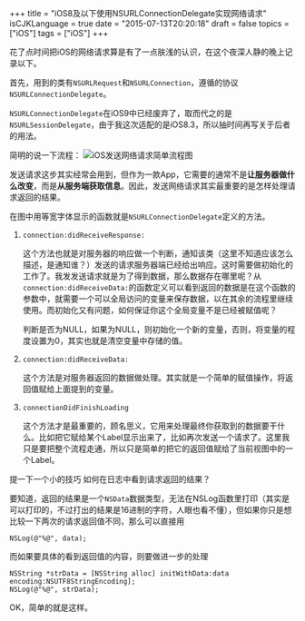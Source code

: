 +++
title  = "iOS8及以下使用NSURLConnectionDelegate实现网络请求"
isCJKLanguage = true
date = "2015-07-13T20:20:18"
draft = false
topics = ["iOS"]
tags = ["iOS"]
+++

花了点时间把iOS的网络请求算是有了一点肤浅的认识，在这个夜深人静的晚上记录以下。

首先，用到的类有`NSURLRequest`和`NSURLConnection`，遵循的协议`NSURLConnectionDelegate`。

`NSURLConnectionDelegate`在iOS9中已经废弃了，取而代之的是`NSURLSessionDelegate`，由于我这次适配的是iOS8.3，所以抽时间再写关于后者的用法。

简明的说一下流程：
![iOS发送网络请求简单流程图](http://7xn2pe.com1.z0.glb.clouddn.com/iOS-network.jpg)

发送请求这步其实经常会用到，但作为一款App，它需要的通常不是**让服务器做什么改变**，而是**从服务端获取信息**。因此，发送网络请求其实最重要的是怎样处理请求返回的结果。

在图中用等宽字体显示的函数就是`NSURLConnectionDelegate`定义的方法。

1. `connection:didReceiveResponse:`

    这个方法也就是对服务器的响应做一个判断，通知该类（这里不知道应该怎么描述，是通知谁？）发送的请求服务器端已经给出响应。这时需要做初始化的工作了。我发发送请求就是为了得到数据，那么数据存在哪里呢？从`connection:didReceiveData:`的函数定义可以看到返回的数据是在这个函数的参数中，就需要一个可以全局访问的变量来保存数据，以在其余的流程里继续使用。而初始化又有问题，如何保证你这个全局变量不是已经被赋值呢？
    
    判断是否为NULL，如果为NULL，则初始化一个新的变量，否则，将变量的程度设置为0，其实也就是清空变量中存储的值。
    
2. `connection:didReceiveData:`
    
    这个方法是对服务器返回的数据做处理。其实就是一个简单的赋值操作，将返回值赋给上面提到的变量。

3. `connectionDidFinishLoading`
    
    这个方法才是最重要的，顾名思义，它用来处理最终你获取到的数据要干什么。比如把它赋给某个Label显示出来了，比如再次发送一个请求了。这里我只是要把整个流程走通，所以只是简单的把它的返回值赋给了当前视图中的一个Label。
    
提一下一个小的技巧
如何在日志中看到请求返回的结果？

要知道，返回的结果是一个`NSData`数据类型，无法在NSLog函数里打印（其实是可以打印的，不过打出的结果是16进制的字符，人眼也看不懂），但如果你只是想比较一下两次的请求返回值不同，那么可以直接用

```
NSLog(@"%@", data);
```

而如果要具体的看到返回值的内容，则要做进一步的处理

```
NSString *strData = [NSString alloc] initWithData:data encoding:NSUTF8StringEncoding];
NSLog(@"%@", strData);
```

OK，简单的就是这样。


